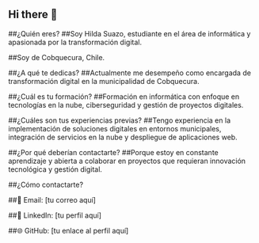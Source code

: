 ## Hi there 👋

##¿Quién eres?
##Soy Hilda Suazo, estudiante en el área de informática y apasionada por la transformación digital.

##Soy de Cobquecura, Chile.

##¿A qué te dedicas?
##Actualmente me desempeño como encargada de transformación digital en la municipalidad de Cobquecura.

##¿Cuál es tu formación?
##Formación en informática con enfoque en tecnologías en la nube, ciberseguridad y gestión de proyectos digitales.

##¿Cuáles son tus experiencias previas?
##Tengo experiencia en la implementación de soluciones digitales en entornos municipales, integración de servicios en la nube y despliegue de aplicaciones web.

##¿Por qué deberían contactarte?
##Porque estoy en constante aprendizaje y abierta a colaborar en proyectos que requieran innovación tecnológica y gestión digital.

##¿Cómo contactarte?

##📧 Email: [tu correo aquí]

##💼 LinkedIn: [tu perfil aquí]

##🌐 GitHub: [tu enlace al perfil aquí]
<!--
**hildasuazoc/hildasuazoc** is a ✨ _special_ ✨ repository because its `README.md` (this file) appears on your GitHub profile.

Here are some ideas to get you started:

- 🔭 I’m currently working on ...
- 🌱 I’m currently learning ...
- 👯 I’m looking to collaborate on ...
- 🤔 I’m looking for help with ...
- 💬 Ask me about ...
- 📫 How to reach me: ...
- 😄 Pronouns: ...
- ⚡ Fun fact: ...
-->

